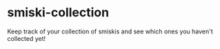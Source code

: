 # smiski-collection
Keep track of your collection of smiskis and see which ones you haven't collected yet!
